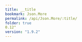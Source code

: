 ```yaml
---
title: __title
bookmark: Json.More
permalink: /api/Json.More/:title/
folder: true
0.12"
version: "1.9.2"
---
```

